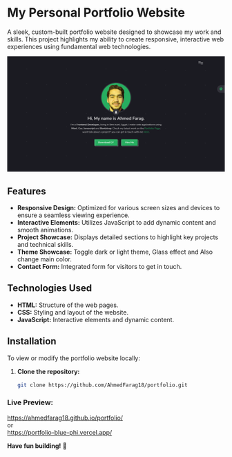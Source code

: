<!--## Contact Form Data Link https://docs.google.com/spreadsheets/d/1z4GuxWC0LWpEKml5BLOS-XYXLtzEE33HIb4b_2MIuaw/edit#gid=0*-->
# My Personal Portfolio Website

A sleek, custom-built portfolio website designed to showcase my work and skills. This project highlights my ability to create responsive, interactive web experiences using fundamental web technologies.

![Design preview for the Portfolio Website](./screenshot/last-version.png)

## Features

- **Responsive Design:** Optimized for various screen sizes and devices to ensure a seamless viewing experience.
- **Interactive Elements:** Utilizes JavaScript to add dynamic content and smooth animations.
- **Project Showcase:** Displays detailed sections to highlight key projects and technical skills.
- **Theme Showcase:** Toggle dark or light theme, Glass effect and Also change main color.
- **Contact Form:** Integrated form for visitors to get in touch.

## Technologies Used

- **HTML:** Structure of the web pages.
- **CSS:** Styling and layout of the website.
- **JavaScript:** Interactive elements and dynamic content.

## Installation

To view or modify the portfolio website locally:

1. **Clone the repository:**
   ```bash
   git clone https://github.com/AhmedFarag18/portfolio.git


### Live Preview:
https://ahmedfarag18.github.io/portfolio/
<br>
or
<br>
https://portfolio-blue-phi.vercel.app/


**Have fun building!** 🚀
